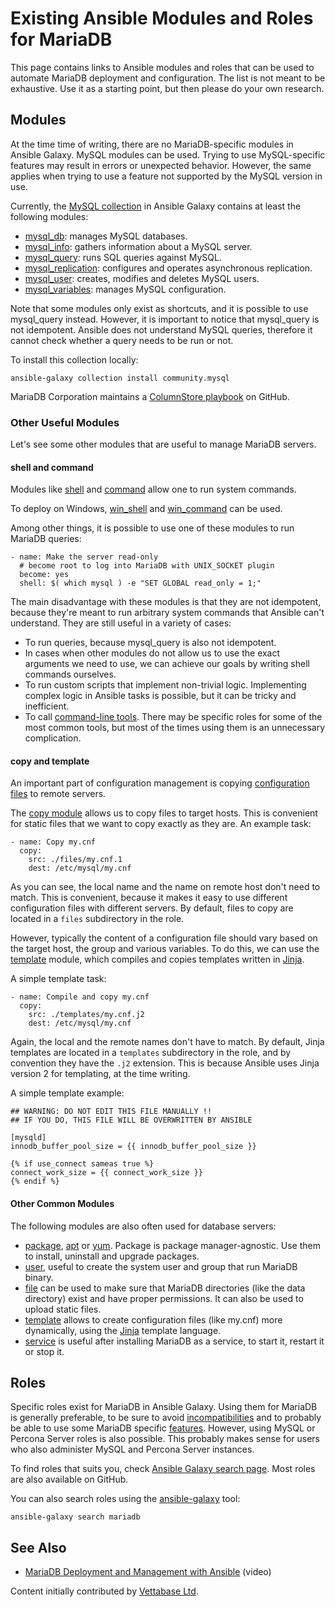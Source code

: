
# Existing Ansible Modules and Roles for MariaDB

This page contains links to Ansible modules and roles that can be used to automate MariaDB deployment and configuration. The list is not meant to be exhaustive. Use it as a starting point, but then please do your own research.



## Modules


At the time time of writing, there are no MariaDB-specific modules in Ansible Galaxy. MySQL modules can be used. Trying to use MySQL-specific features may result in errors or unexpected behavior. However, the same applies when trying to use a feature not supported by the MySQL version in use.


Currently, the [MySQL collection](https://galaxy.ansible.com/community/mysql?extIdCarryOver=true&sc_cid=701f2000001OH7YAAW) in Ansible Galaxy contains at least the following modules:


* [mysql_db](https://docs.ansible.com/ansible/latest/collections/community/mysql/mysql_db_module.html): manages MySQL databases.
* [mysql_info](https://docs.ansible.com/ansible/latest/collections/community/mysql/mysql_info_module.html): gathers information about a MySQL server.
* [mysql_query](https://docs.ansible.com/ansible/latest/collections/community/mysql/mysql_query_module.html): runs SQL queries against MySQL.
* [mysql_replication](https://docs.ansible.com/ansible/latest/collections/community/mysql/mysql_replication_module.html): configures and operates asynchronous replication.
* [mysql_user](https://docs.ansible.com/ansible/latest/collections/community/mysql/mysql_user_module.html): creates, modifies and deletes MySQL users.
* [mysql_variables](https://docs.ansible.com/ansible/latest/collections/community/mysql/mysql_variables_module.html): manages MySQL configuration.


Note that some modules only exist as shortcuts, and it is possible to use mysql_query instead. However, it is important to notice that mysql_query is not idempotent. Ansible does not understand MySQL queries, therefore it cannot check whether a query needs to be run or not.


To install this collection locally:


```
ansible-galaxy collection install community.mysql
```

MariaDB Corporation maintains a [ColumnStore playbook](https://github.com/mariadb-corporation/columnstore-ansible) on GitHub.


### Other Useful Modules


Let's see some other modules that are useful to manage MariaDB servers.


#### shell and command


Modules like [shell](https://docs.ansible.com/ansible/latest/collections/ansible/builtin/command_module.html#ansible-collections-ansible-builtin-command-module) and [command](https://docs.ansible.com/ansible/latest/collections/ansible/builtin/command_module.html#ansible-collections-ansible-builtin-command-module) allow one to run system commands.


To deploy on Windows, [win_shell](https://docs.ansible.com/ansible/latest/collections/ansible/windows/win_shell_module.html#ansible-collections-ansible-windows-win-shell-module) and [win_command](https://docs.ansible.com/ansible/latest/collections/ansible/windows/win_command_module.html#ansible-collections-ansible-windows-win-command-module) can be used.


Among other things, it is possible to use one of these modules to run MariaDB queries:


```
- name: Make the server read-only
  # become root to log into MariaDB with UNIX_SOCKET plugin
  become: yes
  shell: $( which mysql ) -e "SET GLOBAL read_only = 1;"
```

The main disadvantage with these modules is that they are not idempotent, because they're meant to run arbitrary system commands that Ansible can't understand. They are still useful in a variety of cases:


* To run queries, because mysql_query is also not idempotent.
* In cases when other modules do not allow us to use the exact arguments we need to use, we can achieve our goals by writing shell commands ourselves.
* To run custom scripts that implement non-trivial logic. Implementing complex logic in Ansible tasks is possible, but it can be tricky and inefficient.
* To call [command-line tools](/kb/en/clients-utilities/). There may be specific roles for some of the most common tools, but most of the times using them is an unnecessary complication.


#### copy and template


An important part of configuration management is copying [configuration files](../../../configuring-mariadb-with-option-files.md) to remote servers.


The [copy module](https://docs.ansible.com/ansible/latest/collections/ansible/builtin/copy_module.html) allows us to copy files to target hosts. This is convenient for static files that we want to copy exactly as they are. An example task:


```
- name: Copy my.cnf
  copy:
    src: ./files/my.cnf.1
    dest: /etc/mysql/my.cnf
```

As you can see, the local name and the name on remote host don't need to match. This is convenient, because it makes it easy to use different configuration files with different servers. By default, files to copy are located in a `files` subdirectory in the role.


However, typically the content of a configuration file should vary based on the target host, the group and various variables. To do this, we can use the [template](https://docs.ansible.com/ansible/latest/collections/ansible/builtin/template_module.html) module, which compiles and copies templates written in [Jinja](https://jinja.palletsprojects.com/en/2.11.x/).


A simple template task:


```
- name: Compile and copy my.cnf
  copy:
    src: ./templates/my.cnf.j2
    dest: /etc/mysql/my.cnf
```

Again, the local and the remote names don't have to match. By default, Jinja templates are located in a `templates` subdirectory in the role, and by convention they have the `.j2` extension. This is because Ansible uses Jinja version 2 for templating, at the time writing.


A simple template example:


```
## WARNING: DO NOT EDIT THIS FILE MANUALLY !!
## IF YOU DO, THIS FILE WILL BE OVERWRITTEN BY ANSIBLE

[mysqld]
innodb_buffer_pool_size = {{ innodb_buffer_pool_size }}

{% if use_connect sameas true %}
connect_work_size = {{ connect_work_size }}
{% endif %}
```

#### Other Common Modules


The following modules are also often used for database servers:


* [package](https://docs.ansible.com/ansible/latest/collections/ansible/builtin/package_module.html), [apt](https://docs.ansible.com/ansible/latest/collections/ansible/builtin/apt_module.html) or [yum](https://docs.ansible.com/ansible/latest/collections/ansible/builtin/yum_module.html). Package is package manager-agnostic. Use them to install, uninstall and upgrade packages.
* [user](https://docs.ansible.com/ansible/latest/collections/ansible/builtin/user_module.html), useful to create the system user and group that run MariaDB binary.
* [file](https://docs.ansible.com/ansible/latest/collections/ansible/builtin/file_module.html) can be used to make sure that MariaDB directories (like the data directory) exist and have proper permissions. It can also be used to upload static files.
* [template](https://docs.ansible.com/ansible/latest/collections/ansible/builtin/template_module.html) allows to create configuration files (like my.cnf) more dynamically, using the [Jinja](https://jinja.palletsprojects.com/en/3.0.x/) template language.
* [service](https://docs.ansible.com/ansible/latest/collections/ansible/builtin/service_module.html) is useful after installing MariaDB as a service, to start it, restart it or stop it.


## Roles


Specific roles exist for MariaDB in Ansible Galaxy. Using them for MariaDB is generally preferable, to be sure to avoid [incompatibilities](https://app.gitbook.com/s/aEnK0ZXmUbJzqQrTjFyb/compatibility-and-differences/mariadb-vs-mysql-compatibility) and to probably be able to use some MariaDB specific [features](https://app.gitbook.com/s/aEnK0ZXmUbJzqQrTjFyb/compatibility-and-differences/mariadb-vs-mysql-features). However, using MySQL or Percona Server roles is also possible. This probably makes sense for users who also administer MySQL and Percona Server instances.


To find roles that suits you, check [Ansible Galaxy search page](https://galaxy.ansible.com/search?deprecated=false&keywords=&order_by=-relevance). Most roles are also available on GitHub.


You can also search roles using the [ansible-galaxy](https://docs.ansible.com/ansible/latest/cli/ansible-galaxy.html) tool:


```
ansible-galaxy search mariadb
```

## See Also


* [MariaDB Deployment and Management with Ansible](https://youtu.be/CV8-56Fgjc0) (video)



Content initially contributed by [Vettabase Ltd](https://vettabase.com/).

